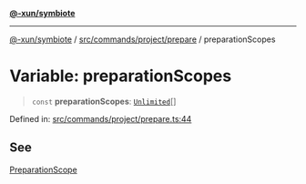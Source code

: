[**@-xun/symbiote**](../../../../../README.md)

***

[@-xun/symbiote](../../../../../README.md) / [src/commands/project/prepare](../README.md) / preparationScopes

# Variable: preparationScopes

> `const` **preparationScopes**: [`Unlimited`](../../../../configure/enumerations/UnlimitedGlobalScope.md#unlimited)[]

Defined in: [src/commands/project/prepare.ts:44](https://github.com/Xunnamius/symbiote/blob/b6645a7e13ad9c4a85e6a278cbf060db1e4bf320/src/commands/project/prepare.ts#L44)

## See

[PreparationScope](../../../../configure/enumerations/UnlimitedGlobalScope.md)
